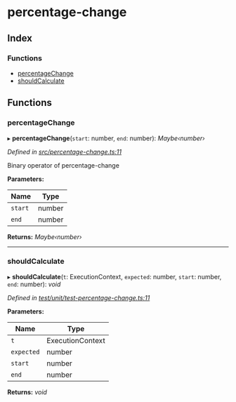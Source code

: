 
# percentage-change

## Index

### Functions

* [percentageChange](README.md#percentagechange)
* [shouldCalculate](README.md#shouldcalculate)

## Functions

###  percentageChange

▸ **percentageChange**(`start`: number, `end`: number): *Maybe‹number›*

*Defined in [src/percentage-change.ts:11](https://github.com/strong-roots-capital/percentage-change/blob/1fdbf95/src/percentage-change.ts#L11)*

Binary operator of percentage-change

**Parameters:**

Name | Type |
------ | ------ |
`start` | number |
`end` | number |

**Returns:** *Maybe‹number›*

___

###  shouldCalculate

▸ **shouldCalculate**(`t`: ExecutionContext, `expected`: number, `start`: number, `end`: number): *void*

*Defined in [test/unit/test-percentage-change.ts:11](https://github.com/strong-roots-capital/percentage-change/blob/1fdbf95/test/unit/test-percentage-change.ts#L11)*

**Parameters:**

Name | Type |
------ | ------ |
`t` | ExecutionContext |
`expected` | number |
`start` | number |
`end` | number |

**Returns:** *void*
